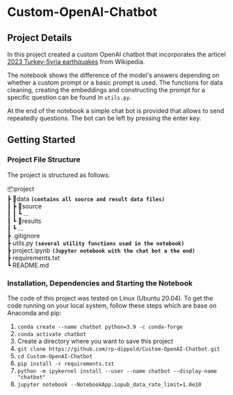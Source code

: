 # Custom-OpenAI-Chatbot

## Project Details
In this project created a custom OpenAI chatbot that incorporates the articel 
[2023 Turkey-Syria earthquakes](https://en.wikipedia.org/wiki/2023_Turkey-Syria_earthquakes) from Wikipedia.

The notebook shows the difference of the model's answers depending on whether a custom prompt or a basic prompt is used. The functions for data cleaning, creating the embeddings and constructing the prompt for a specific question can be found in `utils.py`.

At the end of the notebook a simple chat bot is provided that allows to send repeatedly questions. The bot can be left by pressing the enter key.

## Getting Started

### Project File Structure
The project is structured as follows:

📦project<br>
 ┣ 📂data  **`(contains all source and result data files)`** <br>
 ┃ ┣ 📂source<br>
 ┃ ┃ ┗ ...<br>
 ┃ ┗ 📂results<br>
 ┃   ┗ ... <br>
 ┣ .gitignore <br>
 ┣ utils.py **`(several utility functions used in the notebook)`** <br>
 ┣ project.ipynb **`(Jupyter notebook with the chat bot a the end)`** <br>
 ┣ requirements.txt <br>
 ┗ README.md <br>

### Installation, Dependencies and Starting the Notebook

The code of this project was tested on Linux (Ubuntu 20.04). To get the code running on your local system, follow these steps which are base on Anaconda and pip:

1.  `conda create --name chatbot python=3.9 -c conda-forge`
2.  `conda activate chatbot`
3.  Create a directory where you want to save this project
4.  `git clone https://github.com/rp-dippold/Custom-OpenAI-Chatbot.git`
5.  `cd Custom-OpenAI-Chatbot`
6.  `pip install -r requirements.txt`
7.  `python -m ipykernel install --user --name chatbot --display-name "chatbot"`
8.  `jupyter notebook --NotebookApp.iopub_data_rate_limit=1.0e10`
